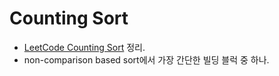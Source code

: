 # Counting Sort

- [LeetCode Counting Sort](https://leetcode.com/explore/learn/card/sorting/695/non-comparison-based-sorts/4437/) 정리.
- non-comparison based sort에서 가장 간단한 빌딩 블럭 중 하나.
